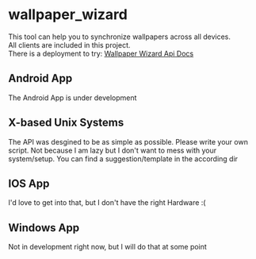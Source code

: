 # wallpaper_wizard
This tool can help you to synchronize wallpapers across all devices.\
All clients are included in this project.\
There is a deployment to try: [Wallpaper Wizard Api Docs](https://ww.keefer.de/api-docs)

## Android App
The Android App is under development

## X-based Unix Systems
The API was desgined to be as simple as possible. Please write your own script. Not because I am lazy but I don't want to mess with your system/setup.
You can find a suggestion/template in the according dir

## IOS App
I'd love to get into that, but I don't have the right Hardware :(

## Windows App
Not in development right now, but I will do that at some point
